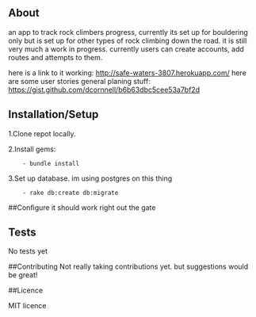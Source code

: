 ## About

an app to track rock climbers progress, currently its set up for bouldering only but is set up for other types of rock climbing down the road. it is still very much a work in progress.
currently users can create accounts, add routes and attempts to them. 


here is a link to it working: http://safe-waters-3807.herokuapp.com/
here are some user stories general planing stuff:  https://gist.github.com/dcornnell/b6b63dbc5cee53a7bf2d

## Installation/Setup

1.Clone repot locally. 

2.Install gems: 

		- bundle install

3.Set up database. im using postgres on this thing 
		
		- rake db:create db:migrate

##Configure 
it should work right out the gate 

## Tests
No tests yet

##Contributing 
Not really taking contributions yet. but suggestions would be great!


##Licence

MIT licence



